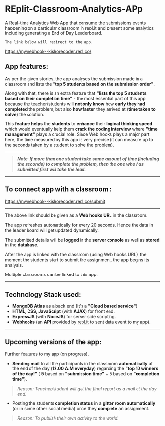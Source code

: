 # REplit-Classroom-Analytics-APp
A Real-time Analytics Web App that consume the submissions events happening on a particular classroom in repl.it and present some analytics including generating a End of Day Leaderboard.


`The link below will redirect to the app.`

https://mywebhook--kishorecoder.repl.co/  


## App features:
As per the given stories, the app analyses the submission made in a classroom and lists the **"top 5 students based on the submission order"**.

Along with that, there is an extra feature that **"lists the top 5 students based on their completion time"** - the most essential part of this app because the teacher/students will **not only know** how **early they had completed** the problem, but also **how faster** they arrived at (**time taken to solve**) the solution.

 
This **feature helps** the **students** to **enhance** their **logical thinking speed** which would eventually help them **crack the coding interview** where **"time management"** plays a crucial role. Since Web hooks plays a major part here, the time measured by this app is very precise (it can measure up to the seconds taken by a student to solve the problem).

------

> **_Note: If more than one student take same amount of time (including the seconds) to complete the problem, then the one who has submitted first will take the lead._**

------

## To connect app with a classroom :
https://mywebhook--kishorecoder.repl.co/submit

------

The above link should be given as a **Web hooks URL** in the classroom.

The app refreshes automatically for every 20 seconds. Hence the data in the leader board will get updated dynamically.

The submitted details will be **logged** in the **server console** as well as **stored** in the **database**.

After the app is linked with the classroom (using Web hooks URL), the moment the students start to submit the assignment, the app begins its analysis.

Multiple classrooms can be linked to this app.

------

## Technology Stack used:

*  **MongoDB Atlas** as a back end (It's a **"Cloud based service"**).
* **HTML, CSS, JavaScript** (with **AJAX**) for front end.
*  **ExpressJS** (with **NodeJS**) for server side scripting.
*  **Webhooks** (an **API** provided by [repl.it](https://www.repl.it) to sent data event to my app).

------

## Upcoming versions of the app:

Further features to my app (on progress),

*  **Sending mail** to all the participants in the classroom **automatically** at the end of the day (**12.00 A.M everyday**) regarding the **"top 10 winners of the day!"** ( **5** based on **"submission time"** + **5** based on **"completion time"**).
> _Reason: Teacher/student will get the final report as a mail at the day end._
*  Posting the students **completion status** in a **gitter room automatically** (or in some other social media) once they **complete** an assignment.
> _Reason: To publish their own activity to the world._

